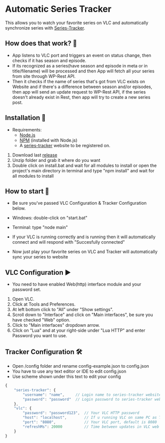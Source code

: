# Automatic Series Tracker

This allows you to watch your favorite series on VLC and automatically synchronize series with [Series-Tracker](https://github.com/JakubSladek/series-tracker).

## How does that work? 🤔

- App listens to VLC port and triggers an event on status change, then checks if it has season and episode.
- If its recognized as a series(have season and episode in meta or in title/filename) will be processed and then App will fetch all your series from site through WP-Rest API.
- Then it checks if the name of series that's got from VLC exists on Website and if there's a difference between season and/or episodes, then app will send an update request to WP-Rest API, if the series doesn't already exist in Rest, then app will try to create a new series post.


## Installation 🚀

- Requirements:
  - [Node.js](https://nodejs.org/)
  - [NPM](https://www.npmjs.com/get-npm) (installed with Node.js)
  - A [series-tracker](https://github.com/JakubSladek/series-tracker) website to be registered on.

1. Download last [release](https://github.com/JakubSladek/automatic-series-tracker/releases)
2. Unzip folder and grab it where do you want
3. Double click on install.bat and wait for all modules to install or open the project's main directory in terminal and type "npm install" and wait for all modules to install

## How to start 🤖

- Be sure you've passed VLC Configuration & Tracker Configuration below.

- Windows: double-click on "start.bat"
- Terminal: type "node main"

- If your VLC is running correctly and is running then it will automatically connect and will respond with "Succesfully connected"
- Now just play your favorite series on VLC and Tracker will automatically sync your series to website

## VLC Configuration ▶️

- You need to have enabled Web(http) interface module and your password set.

1. Open VLC.
2. Click at Tools and Preferences.
3. At left bottom click to "All" under "Show settings".
4. Scroll down to "Interface" and click on "Main interfaces", be sure you have checked "Web" option.
5. Click to "Main interfaces" dropdown arrow.
6. Click on "Lua" and at your right-side under "Lua HTTP" and enter Password you want to use.


## Tracker Configuration 🛠️

- Open /config folder and rename config-example.json to config.json
- You have to use any text editor or IDE to edit config.json
- Use scheme shown under this text to edit your config

```javascript
{
	"series-tracker": {
		"username": "name",     // Login name to series-tracker website
		"password": "password"  // Login password to series-tracker website
	},
	"vlc": {
		"password": "password123",  // Your VLC HTTP password
		"host": "localhost",        // If u running VLC on same PC as Tracker then keep that on 'localhost' 
		"port": "8080",             // Your VLC port, default is 8080
		"refreshMs": 20000          // Time between updates in VLC web client in miliseconds
	}
}
```

